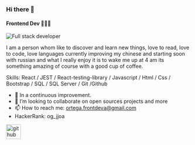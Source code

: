 ### Hi there 👋
#### Frontend Dev 👨🏽‍💻

![Full stack developer ](https://github.com/hebertdev1/hebertdev1/blob/master/javascript.gif) 

I am a person whom like to discover and learn new things, love to read, love to code, love languages currently improving my chinese and starting soon with russian and what I really enjoy it is to wake me up at 4 am its something amazing of course with a good cup of coffee.

Skills: React / JEST / React-testing-library / Javascript / Html / Css / Bootstrap / SQL / SQL Server / Git /Github

- 🌱 In a continuous improvement.
- 👯 I’m looking to collaborate on open sources projects and more 
- 📫 How to reach me: ortega.frontdeva@gmail.com 
- HackerRank: og_jjoa


[<img src='https://cdn.jsdelivr.net/npm/simple-icons@3.0.1/icons/github.svg' alt='github' height='40'>](https://github.com/JuanJefry23)  

